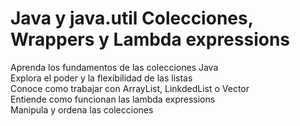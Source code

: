 # Java y java.util Colecciones, Wrappers y Lambda expressions

Aprenda los fundamentos de las colecciones Java<br />
Explora el poder y la flexibilidad de las listas<br />
Conoce como trabajar con ArrayList, LinkdedList o Vector<br />
Entiende como funcionan las lambda expressions<br />
Manipula y ordena las colecciones<br />
